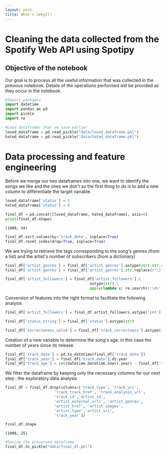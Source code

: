 ```yaml
---
layout: post
title: What's Jekyll?
---
```


<style>
.highlight-left {margin-left: 0}
</style>


# Cleaning the data collected from the Spotify Web API using Spotipy

## Objective of the notebook

Our goal is to process all the useful information that was collected in the previous notebook. Details of the operations performed will be provided as they occur in the notebook.


```python
#Import packages
import datetime
import pandas as pd
import pickle
import re
```

```python
#Load dataframes that we save earlier
loved_dataframe = pd.read_pickle("data/loved_dataframe.pkl")
hated_dataframe = pd.read_pickle("data/hated_dataframe.pkl")
```

# Data processing and feature engineering 

Before we merge our two dataframes into one, we want to identify the songs we like and the ones we don't so the first thing to do is to add a new column to differentiate the target variable.


```python
loved_dataframe['status'] = 1
hated_dataframe['status'] = 0
```


```python
final_df = pd.concat([loved_dataframe, hated_dataframe], axis=0)
print(final_df.shape)
```

    (1000, 34)
    


```python
final_df.sort_values(by='track_date', inplace=True)
final_df.reset_index(drop=True, inplace=True)
```

We are trying to retrieve the tags corresponding to the song's genres (from a list) and the artist's number of subscribers (from a dictionary)


```python
final_df['artist_genres'] = final_df['artist_genres'].astype(str).str.replace(r"\[","")
final_df['artist_genres'] = final_df['artist_genres'].str.replace(r"\]","")
```


```python
final_df['artist_followers'] = final_df['artist_followers'].\
                                      astype(str).\
                                      apply(lambda x: re.search(r'\d+', x).group())
```

Conversion of features into the right format to facilitate the following analysis 


```python
final_df['artist_followers'] = final_df.artist_followers.astype('int')
```


```python
final_df['status_string'] = final_df['status'].astype(str) 
```


```python
final_df['correcteness_value'] = final_df['track_correctness'].astype(int) 
```

Creation of a new variable to determine the song's age, in this case the number of years since its release


```python
final_df['track_date'] = pd.to_datetime(final_df['track_date'])
final_df['track_year'] = final_df['track_date'].dt.year
final_df['track_age'] = int(datetime.datetime.now().year) - final_df['track_year']
```

We filter the dataframe by keeping only the necessary columns for our next step : the exploratory data analysis


```python
final_df = final_df.drop(columns=['track_type', 'track_uri',
                      'track_track_href', 'track_analysis_url',
                      'track_id','artist_id',
                      'artist_external_urls', 'artist_genres',
                      'artist_href', 'artist_images',
                      'artist_type','artist_uri',
                      'track_year'])
```


```python
final_df.shape
```




    (1000, 25)




```python
#Saving the processed dataframe 
final_df.to_pickle("data/final_df.pkl")
```
